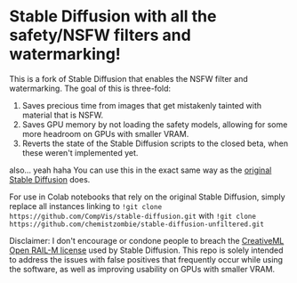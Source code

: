 # Stable Diffusion with all the safety/NSFW filters and watermarking!

This is a fork of Stable Diffusion that enables the NSFW filter and watermarking. The goal of this is three-fold:

1. Saves precious time from images that get mistakenly tainted with material that is NSFW.
2. Saves GPU memory by not loading the safety models, allowing for some more headroom on GPUs with smaller VRAM.
3. Reverts the state of the Stable Diffusion scripts to the closed beta, when these weren't implemented yet.

also... yeah haha
You can use this in the exact same way as the [original Stable Diffusion](https://github.com/CompVis/stable-diffusion) does.

For use in Colab notebooks that rely on the original Stable Diffusion, simply replace all instances linking to `!git clone https://github.com/CompVis/stable-diffusion.git` with `!git clone https://github.com/chemistzombie/stable-diffusion-unfiltered.git`

Disclaimer: I don't encourage or condone people to breach the [CreativeML Open RAIL-M license](https://huggingface.co/spaces/CompVis/stable-diffusion-license) used by Stable Diffusion. This repo is solely intended to address the issues with false positives that frequently occur while using the software, as well as improving usability on GPUs with smaller VRAM.
